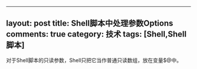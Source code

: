 
---
layout: post
title: Shell脚本中处理参数Options
comments: true
category: 技术
tags: [Shell,Shell脚本]
---


对于Shell脚本的只读参数，Shell只把它当作普通只读数组，放在变量$@中。

